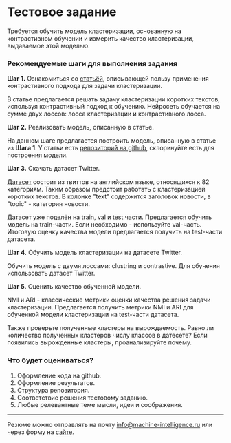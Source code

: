 # Тестовое задание
Требуется обучить модель кластеризации, основанную на контрастивном обучении и измерить качество кластеризации, выдаваемое этой моделью.


### Рекомендуемые шаги для выполнения задания  
**Шаг 1.** Ознакомиться со [статьёй](https://arxiv.org/pdf/1806.10069.pdf), описывающей пользу применения контрастивного подхода для задачи кластеризации.  

В статье предлагается решать задачу кластеризации коротких текстов, используя контрастивный подход к обучению. Нейросеть обучается на сумме двух лоссов: лосса кластеризации и контрастивного лосса.

**Шаг 2.** Реализовать модель, описанную в статье.

На данном шаге предлагается построить модель, описанную в статье из **Шага 1**. У статьи есть [репозиторий на github](https://github.com/amazon-research/sccl), склоринуйте есть для построения модели.

**Шаг 3.** Скачать датасет Twitter.  

[Датасет](https://drive.google.com/drive/folders/1U8CZr5AgQHLfhgGiKSeg3Zd-tsXPP6i1?usp=sharing) состоит из твиттов на английском языке, относящихся к 82 категориям. Таким образом предстоит работать с кластеризацией коротких текстов. В колонке "text" содержится заголовок новости, в "topic" - категория новости.

Датасет уже поделён на train, val и test части. Предлагается обучить модель на train-части. Если необходимо - используйте val-часть. Итоговую оценку качества модели предлагается получить на test-части датасета.

**Шаг 4.** Обучить модель кластеризации на датасете Twitter.  

Обучить модель с двумя лоссами: clustring и  contrastive. Для обучения использовать датасет Twitter.

**Шаг 5.** Оценить качество обученной модели.  

NMI и ARI - классические метрики оценки качества решения задачи кластеризации. Предлагается получить метрики NMI и ARI для обученной модели кластеризации на test-части датасета.  

Также проверьте полученные кластеры на вырождаемость. Равно ли количество полученных кластеров числу классов в датесете? Если появились вырожденные кластеры, проанализируйте почему.

### Что будет оцениваться?
1. Оформление кода на github.
2. Оформление результатов.
3. Структура репозитория.
4. Соответствие решения тестовому заданию.
5. Любые релевантные теме мысли, идеи и соображения.

---

Резюме можно отправлять на почту info@machine-intelligence.ru или через форму на [сайте](http://machine-intelligence.ru/page11641715.html#Vacancy).
